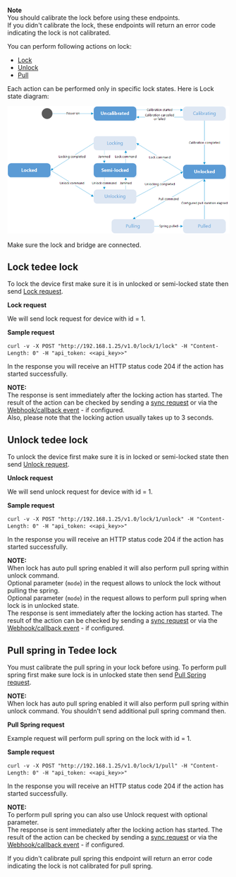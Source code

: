 **Note**  
You should calibrate the lock before using these endpoints.  
If you didn't calibrate the lock, these endpoints will return an error code indicating the lock is not calibrated.

You can perform following actions on lock:
* [Lock](/#tag/Lock/operation/postLock)
* [Unlock](/#tag/Lock/operation/postUnlock)
* [Pull](/#tag/Lock/operation/postPull)

Each action can be performed only in specific lock states. Here is Lock state diagram:  
  
![Lock states diagram](/howtos/images/lock-states-diagram.png "Lock states diagram")  

Make sure the lock and bridge are connected.

## Lock tedee lock

To lock the device first make sure it is in unlocked or semi-locked state then send [Lock request](/#tag/Lock/operation/postLock).

**Lock request**  

We will send lock request for device with id = 1.

**Sample request**

    curl -v -X POST "http://192.168.1.25/v1.0/lock/1/lock" -H "Content-Length: 0" -H "api_token: <<api_key>>" 

In the response you will receive an HTTP status code 204 if the action has started successfully.
  
**NOTE:**  
The response is sent immediately after the locking action has started. The result of the action can be checked by sending a [sync request](/#tag/Get-and-sync-locks) or via the [Webhook/callback event](/#tag/About-webhooks) - if configured.  
Also, please note that the locking action usually takes up to 3 seconds.


## Unlock tedee lock

To unlock the device first make sure it is in locked or semi-locked state then send [Unlock request](/#tag/Lock/operation/postUnlock).

**Unlock request**

We will send unlock request for device with id = 1.

**Sample request**

    curl -v -X POST "http://192.168.1.25/v1.0/lock/1/unlock" -H "Content-Length: 0" -H "api_token: <<api_key>>" 

In the response you will receive an HTTP status code 204 if the action has started successfully.

**NOTE:**  
When lock has auto pull spring enabled it will also perform pull spring within unlock command.  
Optional parameter (``mode``) in the request allows to unlock the lock without pulling the spring.  
Optional parameter (``mode``) in the request allows to perform pull spring when lock is in unlocked state.  
The response is sent immediately after the locking action has started. The result of the action can be checked by sending a [sync request](/#tag/Get-and-sync-locks) or via the [Webhook/callback event](/#tag/About-webhooks) - if configured.  


## Pull spring in Tedee lock

You must calibrate the pull spring in your lock before using. To perform pull spring first make sure lock is in unlocked state then send [Pull Spring request](/#tag/Lock/operation/postPull).

**NOTE:**  
When lock has auto pull spring enabled it will also perform pull spring within unlock command. You shouldn't send additional pull spring command then.

**Pull Spring request**

Example request will perform pull spring on the lock with id = 1.

**Sample request**

    curl -v -X POST "http://192.168.1.25/v1.0/lock/1/pull" -H "Content-Length: 0" -H "api_token: <<api_key>>" 

In the response you will receive an HTTP status code 204 if the action has started successfully.

**NOTE:**  
To perform pull spring you can also use Unlock request with optional parameter.  
The response is sent immediately after the locking action has started. The result of the action can be checked by sending a [sync request](/#tag/Get-and-sync-locks) or via the [Webhook/callback event](/#tag/About-webhooks) - if configured. 

If you didn't calibrate pull spring this endpoint will return an error code indicating the lock is not calibrated for pull spring.
